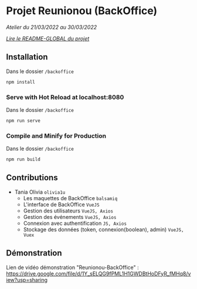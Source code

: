 # Projet Reunionou (BackOffice)

*Atelier du 21/03/2022 au 30/03/2022*

*[Lire le README-GLOBAL du projet](./README-GLOBAL.md)*

## Installation

Dans le dossier `/backoffice`

```sh
npm install
```

### Serve with Hot Reload at localhost:8080

Dans le dossier `/backoffice`

```sh
npm run serve
```

### Compile and Minify for Production

Dans le dossier `/backoffice`

```sh
npm run build
```

## Contributions

- Tania Olivia `olivia1u` 
  - Les maquettes de BackOffice `balsamiq`
  - L'interface de BackOffice `VueJS`
  - Gestion des utilisateurs `VueJS, Axios`
  - Gestion des événements `VueJS, Axios`
  - Connexion avec authentification `JS, Axios`
  - Stockage des données (token, connexion(boolean), admin) `VueJS, Vuex` 


## Démonstration
Lien de vidéo démonstration "Reunionou-BackOffice" : https://drive.google.com/file/d/1Y_sELQG9fPML1H1GWDBtHoDFyR_fMHq8/view?usp=sharing
